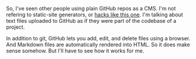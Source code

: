 So, I've seen other people using plain GitHub repos as a CMS. I'm not refering to static-site generators, 
or [hacks like this one](https://blog.vrypan.net/2015/05/29/post-to-github-jekyll-using-a-bookmarklet/). I'm talking about
text files uploaded to GitHub as if they were part of the codebase of a project.

In addition to git, GitHub lets you add, edit, and delete files using a browser. And Markdown files are automatically 
rendered into HTML. So it does make sense somehow. But I'll have to see how it works for me.
